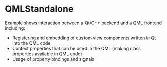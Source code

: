 # QMLStandalone

Example shows interaction between a Qt/C++ backend and a QML frontend including:

 - Registering and embedding of custom view components written in Qt into the QML code
 - Context properties that can be used in the QML (making class properties available in QML code)
 - Usage of property bindings and signals
